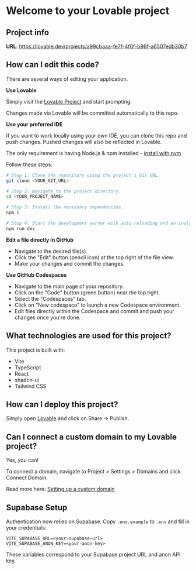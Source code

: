 # Welcome to your Lovable project

## Project info

**URL**: https://lovable.dev/projects/a99cbaaa-fe7f-4f0f-b96f-a6507edb30b7

## How can I edit this code?

There are several ways of editing your application.

**Use Lovable**

Simply visit the [Lovable Project](https://lovable.dev/projects/a99cbaaa-fe7f-4f0f-b96f-a6507edb30b7) and start prompting.

Changes made via Lovable will be committed automatically to this repo.

**Use your preferred IDE**

If you want to work locally using your own IDE, you can clone this repo and push changes. Pushed changes will also be reflected in Lovable.

The only requirement is having Node.js & npm installed - [install with nvm](https://github.com/nvm-sh/nvm#installing-and-updating)

Follow these steps:

```sh
# Step 1: Clone the repository using the project's Git URL.
git clone <YOUR_GIT_URL>

# Step 2: Navigate to the project directory.
cd <YOUR_PROJECT_NAME>

# Step 3: Install the necessary dependencies.
npm i

# Step 4: Start the development server with auto-reloading and an instant preview.
npm run dev
```

**Edit a file directly in GitHub**

- Navigate to the desired file(s).
- Click the "Edit" button (pencil icon) at the top right of the file view.
- Make your changes and commit the changes.

**Use GitHub Codespaces**

- Navigate to the main page of your repository.
- Click on the "Code" button (green button) near the top right.
- Select the "Codespaces" tab.
- Click on "New codespace" to launch a new Codespace environment.
- Edit files directly within the Codespace and commit and push your changes once you're done.

## What technologies are used for this project?

This project is built with:

- Vite
- TypeScript
- React
- shadcn-ui
- Tailwind CSS

## How can I deploy this project?

Simply open [Lovable](https://lovable.dev/projects/a99cbaaa-fe7f-4f0f-b96f-a6507edb30b7) and click on Share -> Publish.

## Can I connect a custom domain to my Lovable project?

Yes, you can!

To connect a domain, navigate to Project > Settings > Domains and click Connect Domain.

Read more here: [Setting up a custom domain](https://docs.lovable.dev/tips-tricks/custom-domain#step-by-step-guide)

## Supabase Setup

Authentication now relies on Supabase. Copy `.env.example` to `.env` and fill in your credentials:

```env
VITE_SUPABASE_URL=<your-supabase-url>
VITE_SUPABASE_ANON_KEY=<your-anon-key>
```

These variables correspond to your Supabase project URL and anon API key.
